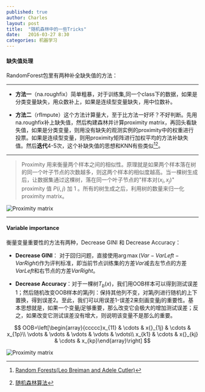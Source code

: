 ```yaml
---
published: true
author: Charles
layout: post
title:  "随机森林中的一些Tricks"
date:   2016-03-27 8:30
categories: 机器学习
---
```


####  缺失值处理

RandomForest包里有两种补全缺失值的方法：

---

- **方法一**（na.roughfix）简单粗暴，对于训练集,同一个class下的数据，如果是分类变量缺失，用众数补上，如果是连续型变量缺失，用中位数补。

- **方法二**（rfImpute）这个方法计算量大，至于比方法一好坏？不好判断。先用na.roughfix补上缺失值，然后构建森林并计算proximity matrix，再回头看缺失值，如果是分类变量，则用没有缺失的观测实例的proximity中的权重进行投票。如果是连续型变量，则用proximity矩阵进行加权平均的方法补缺失值。然后**迭代**4-5次，这个补缺失值的思想和KNN有些类似[^1][^2]。

---

> Proximity 用来衡量两个样本之间的相似性。原理就是如果两个样本落在树的同一个叶子节点的次数越多，则这两个样本的相似度越高。当一棵树生成后，让数据集通过这棵树，落在同一个叶子节点的"样本对$(x_i,x_j)$" proximity 值 $P(i,j)$ 加 1 。所有的树生成之后，利用树的数量来归一化 proximity matrix。

![Proximity matrix][1]

---

#### Variable importance

衡量变量重要性的方法有两种，Decrease GINI 和 Decrease Accuracy：

- **Decrease GINI**： 对于回归问题，直接使用$\arg \max(Var-VarLeft-VarRight)$作为评判标准，即当前节点训练集的方差$Var$减去左节点的方差$VarLeft$和右节点的方差$VarRight$。

- **Decrease Accuracy**：对于一棵树$T_{b}(x)$，我们用OOB样本可以得到测试误差1；然后随机改变OOB样本的第$j$列：保持其他列不变，对第$j$列进行随机的上下置换，得到误差2。至此，我们可以用误差1-误差2来刻画变量$j$的重要性。基本思想就是，如果一个变量$j$足够重要，那么改变它会极大的增加测试误差；反之，如果改变它测试误差没有增大，则说明该变量不是那么的重要。

$$
OOB=\left[\begin{array}{ccccc}x_{11} & \cdots & x{}_{1j} & \cdots & x_{1p}\\ \vdots & \vdots & \vdots & \vdots & \vdots\\ x_{k1} & \cdots & x{}_{kj} & \cdots & x_{kp}\end{array}\right]
$$

![Proximity matrix][2]

[1]:http://7xjbdi.com1.z0.glb.clouddn.com/proximity_matrix.png?imageView2/2/w/300
[2]:http://7xjbdi.com1.z0.glb.clouddn.com/building-random-forest-at-scale-26-638.jpg?imageView2/2/w/400


[^1]:[Random Forests(Leo Breiman and Adele Cutler)](https://www.stat.berkeley.edu/~breiman/RandomForests/cc_home.htm)
[^2]:[随机森林算法](http://www.cnblogs.com/litao1105/p/5021747.html)
